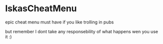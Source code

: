 # IskasCheatMenu
epic cheat menu must have if you like trolling in pubs

but remember I dont take any responsebility of what happens wen you use it :)
